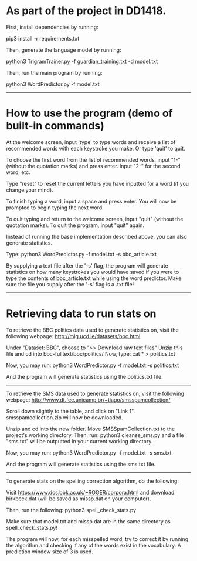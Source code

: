 # As part of the project in DD1418.

First, install dependencies by running:

pip3 install -r requirements.txt

Then, generate the language model by running:

python3 TrigramTrainer.py -f guardian_training.txt -d model.txt

Then, run the main program by running:

python3 WordPredictor.py -f model.txt

-------------------

# How to use the program (demo of built-in commands)

At the welcome screen, input 'type' to type words and receive a list of recommended
words with each keystroke you make. Or type 'quit' to quit.

To choose the first word from the list of recommended words, input
"1-" (without the quotation marks) and press enter. Input "2-" for the second
word, etc.

Type "reset" to reset the current letters you have inputted for a word (if you change your mind).

To finish typing a word, input a space and press enter. You will now be
prompted to begin typing the next word.

To quit typing and return to the welcome screen, input "quit" (without the quotation marks).
To quit the program, input "quit" again.

Instead of running the base implementation described above, you can also generate statistics.

Type:
python3 WordPredictor.py -f model.txt -s bbc_article.txt

By supplying a text file after the '-s' flag, the program will generate statistics on how
many keystrokes you would have saved if you were to type the contents of bbc_article.txt
while using the word predictor. Make sure the file you supply after the '-s' flag is a .txt file!

------------------------

# Retrieving data to run stats on

To retrieve the BBC politics data used to generate statistics on, visit the following webpage:
http://mlg.ucd.ie/datasets/bbc.html

Under "Dataset: BBC", choose to ">> Download raw text files"
Unzip this file and cd into bbc-fulltext/bbc/politics/
Now, type:
cat * > politics.txt

Now, you may run:
python3 WordPredictor.py -f model.txt -s politics.txt

And the program will generate statistics using the politics.txt file.

--------------------

To retrieve the SMS data used to generate statistics on, visit the following webpage:
http://www.dt.fee.unicamp.br/~tiago/smsspamcollection/

Scroll down slightly to the table, and click on "Link 1". smsspamcollection.zip will now be downloaded.

Unzip and cd into the new folder. Move SMSSpamCollection.txt to the project's working directory. Then, run:
python3 cleanse_sms.py
and a file "sms.txt" will be outputted in your current working directory.

Now, you may run:
python3 WordPredictor.py -f model.txt -s sms.txt

And the program will generate statistics using the sms.txt file.

--------------------

To generate stats on the spelling correction algorithm, do the following:

Visit https://www.dcs.bbk.ac.uk/~ROGER/corpora.html and download birkbeck.dat
(will be saved as missp.dat on your computer).

Then, run the following:
python3 spell_check_stats.py

Make sure that model.txt and missp.dat are in the same directory as spell_check_stats.py!

The program will now, for each misspelled word, try to correct it by running the algorithm and
checking if any of the words exist in the vocabulary. A prediction window size of 3 is used.
